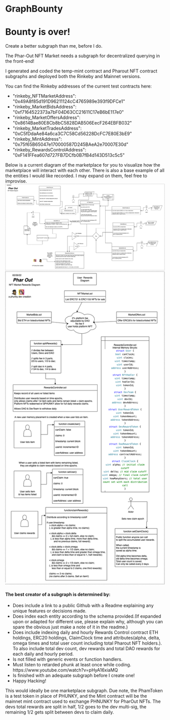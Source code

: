 # GraphBounty
<h1>Bounty is over!</h1>

Create a better subgraph than me, before I do.

The Phar-Out NFT Market needs a subgraph for decentralized querying in the front-end!

I generated and coded the temp-mint contract and Pharout NFT contract subgraphs and deployed both the Rinkeby and Mainnet versions.

You can find the Rinkeby addresses of the current test contracts here:

<ul>
  <li> "rinkeby_NFTMarketAddress": "0x49A8f85d191D96211124cC4765989e393f9DFCe1"</li>
  <li> "rinkeby_MarketBidsAddress": "0xf7164522373a7bF04D63CC21611C17eB6bE117e0"</li>
  <li> "rinkeby_MarketOffersAddress": "0x8614Bae80E8Cb8bC5828DAB506EecF264EBFB032"</li>
  <li> "rinkeby_MarketTradesAddress": "0xC5fDdaAe84a6ca3C7C58Cd56228DcFC7E80E3bE9"</li>
  <li> "rinkeby_MintAddress": "0x75f65B65047e170000587D245BAeA2e70007E30d"</li>
  <li> "rinkeby_RewardsControlAddress": "0xF141FFea607d727FB7DCfb0B7fB4d143D513c5c5"</li>  
</ul>

Below is a current diagram of the marketplace for you to visualize how the marketplace will interact with each other. There is also a base example of all the entities I would like recorded. I may expand on them, feel free to improvise.
<img src="https://github.com/StarKeyJON/GraphBounty/blob/main/pharoutmarketdiagram.png" />
<img src="https://github.com/StarKeyJON/GraphBounty/blob/main/PharOutRewardsControllerDiagram.png" />
<h4>The best creator of a subgraph is determined by:</h4>
<ul>
  <li>Does include a link to a public Github with a Readme explaining any unique features or decisions made.</li>
  <li>Does index each entity according to the schema provided.(If expanded upon or adapted for different use, please explain why, although you can spare the obvious just make a note of it in the readme.)</li>
  <li>Does include indexing daily and hourly Rewards Control contract ETH holdings, ERC20 holdings, ClaimClock time and attributes(alpha, delta, omega times and total user count including total Pharout NFT holders.). To also include total dev count, dev rewards and total DAO rewards for each daily and hourly period.</li>
  <li>Is not filled with generic events or function handlers.</li>
  <li>Must listen to retarded phunk at least once while coding. https://www.youtube.com/watch?v=pHyA16xiaMQ</li>
  <li>Is finished with an adequate subgraph before I create one!</li>
  <li>Happy Hacking!</li>
  </ul>
  This would ideally be one marketplace subgraph.
  Due note, the PhamToken is a test token in place of PHUNKY, and the Mint contract will be the mainnet mint contract used to exchange PHNUNKY for PharOut NFTs.
The devs total rewards are split in half, 1/2 goes to the dev multi-sig, the remaining 1/2 gets split between devs to claim daily.
